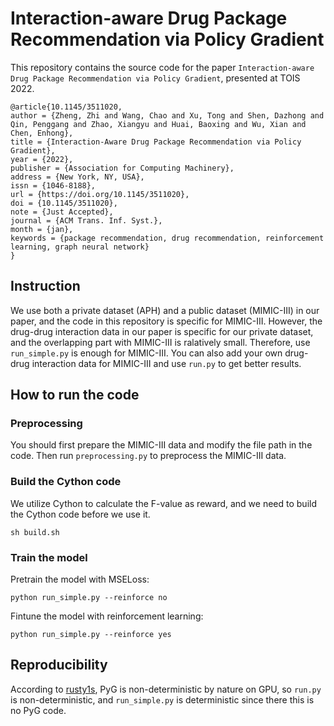 # Interaction-aware Drug Package Recommendation via Policy Gradient
This repository contains the source code for the paper `Interaction-aware Drug Package Recommendation via Policy Gradient`, presented at TOIS 2022.
```
@article{10.1145/3511020,
author = {Zheng, Zhi and Wang, Chao and Xu, Tong and Shen, Dazhong and Qin, Penggang and Zhao, Xiangyu and Huai, Baoxing and Wu, Xian and Chen, Enhong},
title = {Interaction-Aware Drug Package Recommendation via Policy Gradient},
year = {2022},
publisher = {Association for Computing Machinery},
address = {New York, NY, USA},
issn = {1046-8188},
url = {https://doi.org/10.1145/3511020},
doi = {10.1145/3511020},
note = {Just Accepted},
journal = {ACM Trans. Inf. Syst.},
month = {jan},
keywords = {package recommendation, drug recommendation, reinforcement learning, graph neural network}
}
```


## Instruction
We use both a private dataset (APH) and a public dataset (MIMIC-III) in our paper, and the code in this repository is specific for MIMIC-III. However, the drug-drug interaction data in our paper is specific for our private dataset, and the overlapping part with MIMIC-III is ralatively small. Therefore, use `run_simple.py` is enough for MIMIC-III. You can also add your own drug-drug interaction data for MIMIC-III and use `run.py` to get better results.

## How to run the code
### Preprocessing
You should first prepare the MIMIC-III data and modify the file path in the code. Then run `preprocessing.py` to preprocess the MIMIC-III data.
### Build the Cython code
We utilize Cython to calculate the F-value as reward, and we need to build the Cython code before we use it.
```
sh build.sh
```
### Train the model
Pretrain the model with MSELoss:
```
python run_simple.py --reinforce no
```
Fintune the model with reinforcement learning:
```
python run_simple.py --reinforce yes
```
## Reproducibility
According to [rusty1s](https://github.com/pyg-team/pytorch_geometric/issues/92), PyG is non-deterministic by nature on GPU, so `run.py` is non-deterministic, and `run_simple.py` is deterministic since there this is no PyG code.
